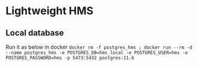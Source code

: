 # Lightweight HMS

## Local database
Run it as below in docker
`docker rm -f postgres_hms ; docker run --rm -d --name postgres_hms -e POSTGRES_DB=hms_local -e POSTGRES_USER=hms -e POSTGRES_PASSWORD=hms -p 5473:5432 postgres:11.6`